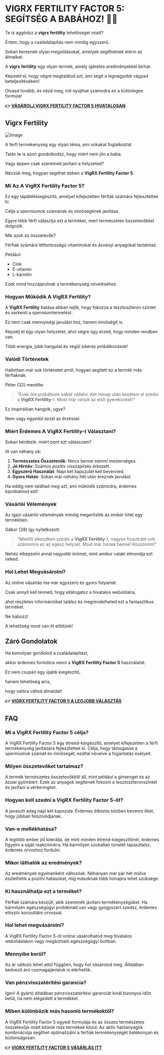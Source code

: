 # VIGRX FERTILITY FACTOR 5: SEGÍTSÉG A BABÁHOZ! 👶💖

Te is aggódsz a **vigrx fertility** lehetőségei miatt? 

Értem, hogy a családalapítás nem mindig egyszerű. 

Sokan keresnek olyan megoldásokat, amelyek segíthetnek elérni az álmaikat. 

A **vigrx fertility** egy olyan termék, amely ígéretes eredményekkel bírhat. 

Képzeld el, hogy végre megtalálod azt, ami segít a legnagyobb vágyad beteljesítésében! 

Olvasd tovább, és nézd meg, mit nyújthat számodra ez a különleges formula!



**👉 [VÁSÁROLJ VIGRX FERTILITY FACTOR 5 HIVATALOSAN](https://gchaffi.com/m5QjeV7N)**

## Vigrx Fertility

![Image](https://www2.sellhealth.com/139/fertility-factor-5-6-1.jpg)

A férfi termékenység egy olyan téma, ami sokakat foglalkoztat. 

Talán te is azon gondolkodsz, hogy miért nem jön a baba. 

Vagy éppen csak szeretnéd javítani a helyzeted? 

Nézzük meg, hogyan segíthet ebben a **VigRX Fertility Factor 5**.

### Mi Az A VigRX Fertility Factor 5?

Ez egy táplálékkiegészítő, amelyet kifejezetten férfiak számára fejlesztettek ki. 

Célja a spermiumok számának és minőségének javítása.

Egyre több férfi választja ezt a terméket, mert természetes összetevőkkel dolgozik. 

Mik azok az összetevők? 

Férfiak számára létfontosságú vitaminokat és ásványi anyagokat tartalmaz. 

Például:

- Cink
- E-vitamin
- L-karnitin

Ezek mind hozzájárulnak a termékenység növeléséhez.

### Hogyan Működik A VigRX Fertility?

A **VigRX Fertility** hatása abban rejlik, hogy fokozza a tesztoszteron szintet és serkenti a spermiumtermelést.

Ez nem csak mennyiségi javulást hoz, hanem minőségit is. 

Képzelj el egy olyan helyzetet, ahol végre úgy érzed, hogy minden rendben van.

Több energia, jobb hangulat és végül sikeres próbálkozások!

### Valódi Történetek

Hallottam már sok történetet arról, hogyan segített ez a termék más férfiaknak. 

Péter (32) mesélte:

> "Évek óta próbáltunk babát vállalni. 
> Két hónap után kezdtem el szedni a **VigRX Fertility**-t.
> Most már várjuk az első gyerekünket!"

Ez inspirálóan hangzik, ugye?

Nem vagy egyedül ezzel az érzéssel.

### Miért Érdemes A VigRX Fertility-t Választani?

Sokan kérdezik: miért pont ezt válasszam?

Itt van néhány ok:

1. **Természetes Összetevők**: Nincs benne semmi mesterséges.
2. **Jó Hírnév**: Számos pozitív visszajelzés érkezett.
3. **Egyszerű Használat**: Napi két kapszulát kell bevenned.
4. **Gyors Hatás**: Sokan már néhány hét után éreznek javulást.

Ha eddig nem találtad meg azt, ami működik számodra, érdemes kipróbálnod ezt!

### Vásárlói Vélemények

Az igazi vásárlói vélemények mindig megerősítik az ember hitét egy termékben.

Gábor (28) így nyilatkozott:

> "Mielőtt elkezdtem szedni a **VigRX Fertility**-t,
> nagyon frusztráló volt számomra ez az egész helyzet.
> Most már hiszek benne! 
> Köszönöm!"

Nehéz elképzelni annál nagyobb örömet, mint amikor valaki elmondja ezt neked.

### Hol Lehet Megvásárolni?

Az online vásárlás ma már egyszerű és gyors folyamat.

Csak annyit kell tenned, hogy ellátogatsz a hivatalos weboldalra,

ahol részletes információkat találsz és megrendelheted ezt a fantasztikus terméket.

Ne habozz!

A lehetőség most van itt előttünk!

## Záró Gondolatok

Ha komolyan gondolod a családalapítást,

akkor érdemes fontolóra venni a **VigRX Fertility Factor 5** használatát.

Ez nem csupán egy újabb kiegészítő,

hanem lehetőség arra,

hogy valóra váltsd álmaidat!



**👉 [VIGRX FERTILITY FACTOR 5 A LEGJOBB VÁLASZTÁS](https://gchaffi.com/m5QjeV7N)**

## FAQ

### Mi a VigRX Fertility Factor 5 célja?
A VigRX Fertility Factor 5 egy étrend-kiegészítő, amelyet kifejezetten a férfi termékenység javítására fejlesztettek ki. Célja, hogy támogassa a spermiumok számát és minőségét, ezáltal növelve a fogantatás esélyeit.

### Milyen összetevőket tartalmaz?
A termék természetes összetevőkből áll, mint például a ginsenget és az ázsiai gyömbért. Ezek az anyagok segítenek fokozni a tesztoszteronszintet és javítani a vérkeringést.

### Hogyan kell szedni a VigRX Fertility Factor 5-öt?
A javasolt adag napi két kapszula. Érdemes étkezés közben bevenni őket, hogy jobban felszívódjanak.

### Van-e mellékhatása?
A legtöbb ember jól tolerálja, de mint minden étrend-kiegészítőnél, érdemes figyelni a saját reakcióinkra. Ha bármilyen szokatlan tünetet tapasztalsz, érdemes orvoshoz fordulni.

### Mikor láthatók az eredmények?
Az eredmények egyénenként változóak. Néhányan már pár hét múlva észlelhetik a pozitív hatásokat, míg másoknak több hónapra lehet szüksége.

### Ki használhatja ezt a terméket?
Férfiak számára készült, akik szeretnék javítani termékenységüket. Ha bármilyen egészségügyi problémád van vagy gyógyszert szedsz, érdemes először konzultálni orvossal.

### Hol lehet megvásárolni?
A VigRX Fertility Factor 5-öt online vásárolhatod meg hivatalos weboldalakon vagy megbízható egészségügyi boltban.

### Mennyibe kerül?
Az ár változó lehet attól függően, hogy hol vásárolod meg. Általában kedvező árú csomagajánlatok is elérhetők.

### Van pénzvisszatérítési garancia?
Igen! A gyártó általában pénzvisszatérítési garanciát kínál bizonyos időn belül, ha nem elégedett a termékkel.

### Miben különbözik más hasonló termékektől?
A VigRX Fertility Factor 5 egyedi formulája és az összes természetes összetevője miatt kitűnik más termékek közül. Az aktív hatóanyagok kombinációja segíthet optimalizálni a férfiak termékenységét hatékonyan és biztonságosan.



**👉 [VIGRX FERTILITY FACTOR 5 VÁSÁRLÁS ITT](https://gchaffi.com/m5QjeV7N)**